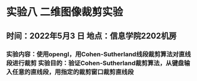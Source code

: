 # 实验八 二维图像裁剪实验
## 时间：2022年5月3 日  地点：信息学院2202机房
### 实验内容：使用opengl，用Cohen-Sutherland线段裁剪算法对直线段进行裁剪  实验目的：验证Cohen-Sutherland裁剪算法，从键盘输入任意的直线段，用指定的裁剪窗口裁剪直线段
